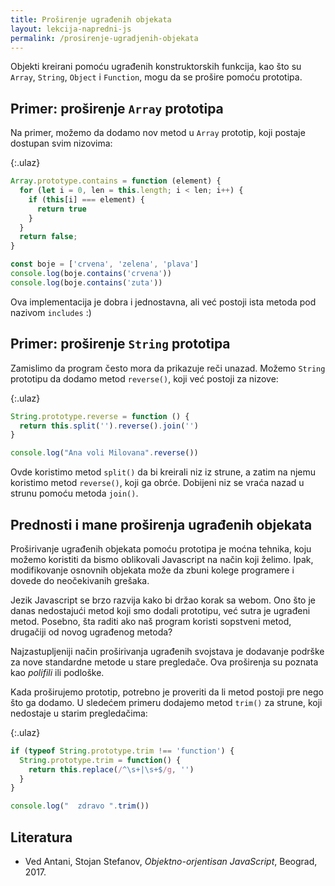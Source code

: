 ```yaml
---
title: Proširenje ugrađenih objekata
layout: lekcija-napredni-js
permalink: /prosirenje-ugradjenih-objekata
---
```


Objekti kreirani pomoću ugrađenih konstruktorskih funkcija, kao što su `Array`, `String`, `Object` i `Function`, mogu da se prošire pomoću prototipa. 

## Primer: proširenje `Array` prototipa

Na primer, možemo da dodamo nov metod u `Array` prototip, koji postaje dostupan svim nizovima:

{:.ulaz}
```js
Array.prototype.contains = function (element) {
  for (let i = 0, len = this.length; i < len; i++) {
    if (this[i] === element) {
      return true
    }
  }
  return false;
}

const boje = ['crvena', 'zelena', 'plava']
console.log(boje.contains('crvena'))
console.log(boje.contains('zuta'))
```

Ova implementacija je dobra i jednostavna, ali već postoji ista metoda pod nazivom `includes` :)

## Primer: proširenje `String` prototipa

Zamislimo da program često mora da prikazuje reči unazad. Možemo `String` prototipu da dodamo metod `reverse()`, koji već postoji za nizove:

{:.ulaz}
```js
String.prototype.reverse = function () {
  return this.split('').reverse().join('')
}

console.log("Ana voli Milovana".reverse())
```

Ovde koristimo metod `split()` da bi kreirali niz iz strune, a zatim na njemu koristimo metod `reverse()`, koji ga obrće. Dobijeni niz se vraća nazad u strunu pomoću metoda `join()`.

## Prednosti i mane proširenja ugrađenih objekata

Proširivanje ugrađenih objekata pomoću prototipa je moćna tehnika, koju možemo koristiti da bismo oblikovali Javascript na način koji želimo. Ipak, modifikovanje osnovnih objekata može da zbuni kolege programere i dovede do neočekivanih grešaka.

Jezik Javascript se brzo razvija kako bi držao korak sa webom. Ono što je danas nedostajući metod koji smo dodali prototipu, već sutra je ugrađeni metod. Posebno, šta raditi ako naš program koristi sopstveni metod, drugačiji od novog ugrađenog metoda?

Najzastupljeniji način proširivanja ugrađenih svojstava je dodavanje
podrške za nove standardne metode u stare pregledače. Ova proširenja su poznata kao *polifili* ili podloške. 

Kada proširujemo prototip, potrebno je proveriti da li metod postoji pre nego što ga dodamo. U sledećem primeru dodajemo metod `trim()` za strune, koji nedo­staje u starim pregledačima:

{:.ulaz}
```js
if (typeof String.prototype.trim !== 'function') {
  String.prototype.trim = function() {
    return this.replace(/^\s+|\s+$/g, '')
  }
}

console.log("  zdravo ".trim())
```

## Literatura

- Ved Antani, Stojan Stefanov, *Objektno-orjentisan JavaScript*, Beograd, 2017.

